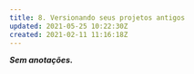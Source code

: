 ```yaml
---
title: 8. Versionando seus projetos antigos
updated: 2021-05-25 10:22:30Z
created: 2021-02-11 11:16:18Z
---
```


***Sem anotações.***